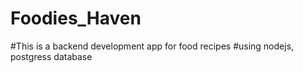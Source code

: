 # Foodies_Haven

#This is a backend development app for food recipes
#using nodejs, postgress database
